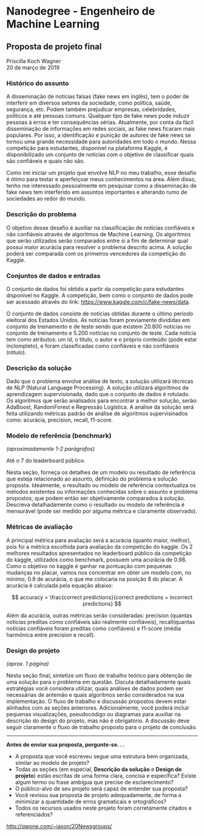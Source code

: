 # Nanodegree - Engenheiro de Machine Learning
## Proposta de projeto final
Priscilla Koch Wagner  
20 de março de 2019

### Histórico do assunto

A disseminação de notícias falsas (fake news em inglês), tem o poder de interferir em diversos setores da sociedade, como política, saúde, segurança, etc. Podem também prejudicar empresas, celebridades, políticos e até pessoas comuns. Qualquer tipo de fake news pode induzir pessoas à erros e ter consequências sérias. Atualmente, por conta da fácil disseminação de informações em redes sociais, as fake news ficaram mais populares. Por isso,  a identificação e punição de autores de fake news se tornou uma grande necessidade para autoridades em todo o mundo. Nessa competição para estudantes, disponível na plataforma Kaggle, é disponibilizado um conjunto de notícias com o objetivo de classificar quais são confiáveis e quais não são.  

Como irei iniciar um projeto que envolve NLP no meu trabalho, esse desafio é ótimo para testar e aperfeiçoar meus conhecimentos na área. Além disso, tenho me interessado pessoalmente em pesquisar como a disseminação de fake news tem interferido em assuntos importantes e alterando rumo de sociedades ao redor do mundo.


### Descrição do problema

O objetivo desse desafio é auxiliar na classificação de notícias confiáveis e não confiáveis através de algoritmos de Machine Learning. Os algoritmos que serão utilizados serão comparados entre si a fim de determinar qual possui maior acurácia para resolver o problema descrito acima. A solução poderá ser comparada com os primeiros vencedores da competição do Kaggle.


### Conjuntos de dados e entradas

O conjunto de dados foi obtido a partir da competição para estudantes disponível no Kaggle. A competição, bem como o conjunto de dados pode ser acessado através do link: https://www.kaggle.com/c/fake-news/data.

O conjunto de dados consiste de notícias obtidas durante o último período eleitoral dos Estados Unidos. As notícias foram previamente divididas em conjunto de treinamento e de teste sendo que existem 20.800 notícias no conjunto de treinamento e 5.200 notícias no conjunto de teste. Cada notícia tem como atributos: um id, o título, o autor e o próprio conteúdo (pode estar inclompleto), e foram classificadas como confiáveis e não confiáveis (rótulo). 


### Descrição da solução

Dado que o problema envolve análise de texto, a solução utilizará técnicas de NLP (Natural Language Processing). A solução utilizará algoritmos de aprendizagem supervisionada, dado que o conjunto de dados é rotulado. Os algoritmos que serão analisados para encontrar a melhor solução, serão: AdaBoost, RandomForest e Regressão Logística. A análise da solução será feita utilizando métricas padrão de análise de algoritmos supervisinados como: acurácia, precision, recall, f1-score. 


### Modelo de referência (benchmark)
_(aproximadamente 1-2 parágrafos)_

Até o 7 do leaderboard público.

Nesta seção, forneça os detalhes de um modelo ou resultado de referência que esteja relacionado ao assunto, definição do problema e solução proposta. Idealmente, o resultado ou modelo de referência contextualiza os métodos existentes ou informações conhecidas sobre o assunto e problema propostos, que podem então ser objetivamente comparados à solução. Descreva detalhadamente como o resultado ou modelo de referência é mensurável (pode ser medido por alguma métrica e claramente observado).


### Métricas de avaliação

A principal métrica para avaliação será a acurácia (quanto maior, melhor), pois foi a métrica escolhida para avaliação da competição do kaggle. Os 2 melhores resultados apresentados no leaderboard público da competição do kaggle, utilizados como benchmark, possuem uma acurácia de 0.98. Como o objetivo no kaggle é ganhar na pontuação com pequenas mudanças no placar, vamos nos concentrar em obter um modelo com, no mínimo, 0.9 de acurácia, o que me colocaria na posição 8 do placar.
A acurácia é calculada pela equação abaixo:

$$
accuracy = \frac{correct predictions}{correct predictions + incorrect predictions}
$$

Além da acurácia, outras métricas serão consideradas: precision (quantas notícias preditas como confiáveis são realmente confiáveis), recall(quantas notícias confiáveis foram preditas como confiáveis) e f1-score (média harmônica entre precision e recall).


### Design do projeto
_(aprox. 1 página)_

Nesta seção final, sintetize um fluxo de trabalho teórico para obtenção de uma solução para o problema em questão. Discuta detalhadamente quais estratégias você considera utilizar, quais análises de dados podem ser necessárias de antemão e quais algoritmos serão considerados na sua implementação. O fluxo de trabalho e discussão propostos devem estar alinhados com as seções anteriores. Adicionalmente, você poderá incluir pequenas visualizações, pseudocódigo ou diagramas para auxiliar na descrição do design do projeto, mas não é obrigatório. A discussão deve seguir claramente o fluxo de trabalho proposto para o projeto de conclusão.

-----------

**Antes de enviar sua proposta, pergunte-se. . .**

- A proposta que você escreveu segue uma estrutura bem organizada, similar ao modelo de projeto?
- Todas as seções (em especial, **Descrição da solução** e **Design do projeto**) estão escritas de uma forma clara, concisa e específica? Existe algum termo ou frase ambígua que precise de esclarecimento?
- O público-alvo de seu projeto será capaz de entender sua proposta?
- Você revisou sua proposta de projeto adequadamente, de forma a minimizar a quantidade de erros gramaticais e ortográficos?
- Todos os recursos usados neste projeto foram corretamente citados e referenciados?




http://qwone.com/~jason/20Newsgroups/